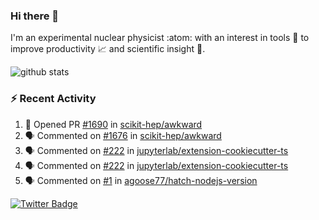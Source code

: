 ### Hi there 👋 

I'm an experimental nuclear physicist :atom: with an interest in tools :wrench: to improve productivity :chart_with_upwards_trend: and scientific insight :telescope:.

![github stats](https://github-readme-stats.vercel.app/api?username=agoose77&show_icons=true&hide_rank=true&hide_title=true&bg_color=30,e76445,904e95&text_color=efe3ec&icon_color=efe3ec)
<!--
**agoose77/agoose77** is a ✨ _special_ ✨ repository because its `README.md` (this file) appears on your GitHub profile.

Here are some ideas to get you started:

- 🔭 I’m currently working on ...
- 🌱 I’m currently learning ...
- 👯 I’m looking to collaborate on ...
- 🤔 I’m looking for help with ...
- 💬 Ask me about ...
- 📫 How to reach me: ...
- 😄 Pronouns: ...
- ⚡ Fun fact: ...
-->

### :zap: Recent Activity
<!--START_SECTION:activity-->
1. 💪 Opened PR [#1690](https://github.com/scikit-hep/awkward/pull/1690) in [scikit-hep/awkward](https://github.com/scikit-hep/awkward)
2. 🗣 Commented on [#1676](https://github.com/scikit-hep/awkward/issues/1676) in [scikit-hep/awkward](https://github.com/scikit-hep/awkward)
3. 🗣 Commented on [#222](https://github.com/jupyterlab/extension-cookiecutter-ts/issues/222) in [jupyterlab/extension-cookiecutter-ts](https://github.com/jupyterlab/extension-cookiecutter-ts)
4. 🗣 Commented on [#222](https://github.com/jupyterlab/extension-cookiecutter-ts/issues/222) in [jupyterlab/extension-cookiecutter-ts](https://github.com/jupyterlab/extension-cookiecutter-ts)
5. 🗣 Commented on [#1](https://github.com/agoose77/hatch-nodejs-version/issues/1) in [agoose77/hatch-nodejs-version](https://github.com/agoose77/hatch-nodejs-version)
<!--END_SECTION:activity-->


[![Twitter Badge](https://img.shields.io/twitter/follow/agoose77?style=flat-square&logo=Twitter&logoColor=white&color=cornflowerblue)](https://twitter.com/agoose77)
